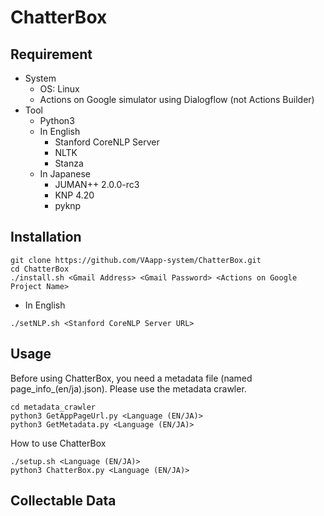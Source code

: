 # ChatterBox

## Requirement
- System
    - OS: Linux
    - Actions on Google simulator using Dialogflow (not Actions Builder)
- Tool
    - Python3
    - In English
        - Stanford CoreNLP Server
        - NLTK
        - Stanza
    - In Japanese
        - JUMAN++ 2.0.0-rc3
        - KNP 4.20
        - pyknp

## Installation
```
git clone https://github.com/VAapp-system/ChatterBox.git
cd ChatterBox
./install.sh <Gmail Address> <Gmail Password> <Actions on Google Project Name>
```
- In English
```
./setNLP.sh <Stanford CoreNLP Server URL>
```
## Usage
Before using ChatterBox, you need a metadata file (named page_info_(en/ja).json). Please use the metadata crawler.
```
cd metadata_crawler
python3 GetAppPageUrl.py <Language (EN/JA)>
python3 GetMetadata.py <Language (EN/JA)>

```
How to use ChatterBox
```
./setup.sh <Language (EN/JA)>
python3 ChatterBox.py <Language (EN/JA)>
```

## Collectable Data